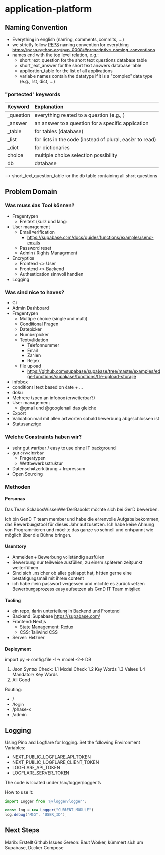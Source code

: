 # application-platform

## Naming Convention

- Everything in english (naming, comments, commits, ...)
- we strictly follow [PEP8](https://peps.python.org/pep-0008) naming convention for everything <https://peps.python.org/pep-0008/#prescriptive-naming-conventions>
- names end with the top level relation, e.g.:
  - short_text_question for the short text questions database table
  - short_text_answer for the short text answers database table
  - application_table for the list of all applications
  - variable names contain the datatype if it is a "complex" data type (e.g., list, dict, ...)

### "portected" keywords

| Keyword | Explanation |
| :-- | :-- |
| _question | everything related to a question (e.g., ) |
| _answer | an answer to a question for a specific application |
| _table | for tables (database) |
| _list | for lists in the code (instead of plural, easier to read) |
| _dict | for dictionaries |
| choice | multiple choice selection possibility |
| db| database |

--> short_text_question_table for the db table containing all short questions

## Problem Domain

### Was muss das Tool können?

- Fragentypen
  - Freitext (kurz und lang)
- User management
  - Email verification
    - <https://supabase.com/docs/guides/functions/examples/send-emails>
  - Password reset
  - Admin / Rights Management
- Encryption
  - Frontend <> User
  - Frontend <> Backend
  - Authentication sinnvoll handlen
- Logging

### Was sind nice to haves?

- CI
- Admin Dashboard
- Fragentypen
  - Multiple choice (single und multi)
  - Conditional Fragen
  - Datepicker
  - Numberpicker
  - Textvalidation
    - Telefonnummer
    - Email
    - Zahlen
    - Regex
  - file upload
    - <https://github.com/supabase/supabase/tree/master/examples/edge-functions/supabase/functions/file-upload-storage>
- infobox
- conditional text based on date + …
- doku
- Mehrere typen an infobox (erweiterbar?)
- User management
  - @gmail und @googlemail das gleiche
- Export
- Validation mail mit allen antworten sobald bewerbung abgeschlossen ist
- Statusanzeige

### Welche Constraints haben wir?

- sehr gut wartbar / easy to use ohne IT background
- gut erweiterbar
  - Fragentypen
  - Wettbewerbsstruktur
- Datenschutzerklärung + Impressum
- Open Sourcing

### Methoden

#### Personas

Das Team SchabosWissenWerDerBaboIst möchte sich bei GenD bewerben.

Ich bin GenD IT team member und habe die ehrenvolle Aufgabe bekommen, das Bewerbungstool für dieses Jahr aufzusetzen. Ich habe keine Ahnung von Programmieren und möchte das ganze so schnell und entspannt wie möglich über die Bühne bringen.

#### Userstory

- Anmelden + Bewerbung vollständig ausfüllen
- Bewerbung nur teilweise ausfüllen, zu einem späteren zeitpunkt weiterführen
- Sind sich unsicher ob alles geklappt hat, hätten gerne eine bestätigungsmail mit ihrem content
- ich habe mein passwort vergessen und möchte es zurück setzen
Bewerbungsprozess easy aufsetzen als GenD IT Team mitglied

#### Tooling

- ein repo, darin unterteilung in Backend und Frontend
- Backend: Supabase <https://supabase.com/>
- Frontend: Nextjs
  - State Management: Redux
  - CSS: Tailwind CSS
- Server: Hetzner

#### Deployment

import.py => config.file -1-> model -2-> DB

1. Json Syntax Check:
  1.1 Model Check
  1.2 Key Words
  1.3 Values
  1.4 Mandatory Key Words
2. All Good

Routing:

- /
- /login
- /phase-x
- /admin

## Logging
Using Pino and Logflare for logging.
Set the following Environment Variables:
- NEXT_PUBLIC_LOGFLARE_API_TOKEN
- NEXT_PUBLIC_LOGFLARE_CLIENT_TOKEN
- LOGFLARE_API_TOKEN
- LOGFLARE_SERVER_TOKEN

The code is located under /src/logger/logger.ts

How to use it:
```ts
import Logger from '@/logger/logger';

const log = new Logger("CURRENT_MODULE")
log.debug("MSG", "USER_ID");
```

## Next Steps

Marib: Erstellt Github Issues
Gereon: Baut Worker, kümmert sich um Supabase, Docker Compose
